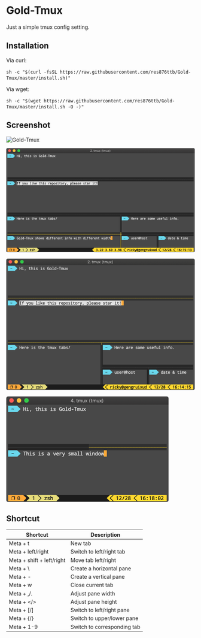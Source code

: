 # Gold-Tmux
Just a simple tmux config setting.


## Installation

Via curl:

```shell
sh -c "$(curl -fsSL https://raw.githubusercontent.com/res876ttb/Gold-Tmux/master/install.sh)"
```

Via wget:

```shell
sh -c "$(wget https://raw.githubusercontent.com/res876ttb/Gold-Tmux/master/install.sh -O -)"
```

## Screenshot
![Gold-Tmux](https://imgur.com/ufp9Gfb.jpg)

![Gold-Tmux-wide](./screenshots/wide.png)

![Gold-Tmux-moderate](./screenshots/moderate.png)

![Gold-Tmux-narrow](./screenshots/narrow.png)

## Shortcut
| Shortcut | Description |
| --- | --- |
| Meta + t | New tab |
| Meta + left/right | Switch to left/right tab |
| Meta + shift + left/right  | Move tab left/right |
| Meta + \\ | Create a horizontal pane |
| Meta + -  | Create a vertical pane |
| Meta + w  | Close current tab |
| Meta + ,/.  | Adjust pane width |
| Meta +  \</\> | Adjust pane height |
| Meta + \[/\]  | Switch to left/right pane |
| Meta + {/}  | Switch to upper/lower pane |
| Meta + 1-9  | Switch to corresponding tab |
